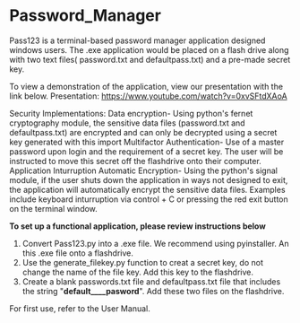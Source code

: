 # Password_Manager
Pass123 is a terminal-based password manager application designed windows users. The .exe application would be placed on a flash drive along with two text files( password.txt and defaultpass.txt) and a pre-made secret key. 

To view a demonstration of the application, view our presentation with the link below.
Presentation: https://www.youtube.com/watch?v=0xvSFtdXAoA

Security Implementations:
Data encryption- Using python's fernet cryptography module, the sensitive data files (password.txt and defaultpass.txt) are encrypted and can only be decrypted using a secret key generated with this import
Multifactor Authentication- Use of a master password upon login and the requirement of a secret key. The user will be instructed to move this secret off the flashdrive onto their computer.
Application Inturruption Automatic Encryption- Using the python's signal module, if the user shuts down the application in ways not designed to exit, the application will automatically encrypt the sensitive data files. Examples include keyboard inturruption via control + C or pressing the red exit button on the terminal window. 

******To set up a functional application, please review instructions below******
1. Convert Pass123.py into a .exe file. We recommend using pyinstaller. An this .exe file onto a flashdrive.
2. Use the generate_filekey.py function to creat a secret key, do not change the name of the file key. Add this key to the flashdrive.
3. Create a blank passwords.txt file and defaultpass.txt file that includes the string "____default____pasword____". Add these two files on the flashdrive.

For first use, refer to the User Manual.
